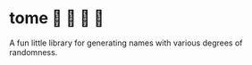 # tome :closed_book: :green_book: :blue_book: :orange_book:
A fun little library for generating names with various degrees of randomness.
